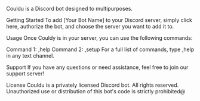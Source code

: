 Couldu is a Discord bot designed to multipurposes.

Getting Started
To add [Your Bot Name] to your Discord server, simply click here, authorize the bot, and choose the server you want to add it to.

Usage
Once Couldy is in your server, you can use the following commands:

Command 1: ,help
Command 2: ,setup 
For a full list of commands, type ,help in any text channel.

Support
If you have any questions or need assistance, feel free to join our support server!

License
Couldu is a privately licensed Discord bot. All rights reserved. Unauthorized use or distribution of this bot's code is strictly prohibited@

